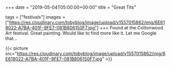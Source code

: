 +++
date = "2019-05-04T05:00:00+00:00"
title = "Great Tits"

tags = ["festivals"]
images = ["https://res.cloudinary.com/tobyblog/image/upload/v1557015862/img/6E618022-A7BA-401F-9FE7-081B806150F7.jpg"]
+++
Found at the Cottonwood Art festival. Great painting. Would like to find more like it. Let me Google that…

{{< picture src="https://res.cloudinary.com/tobyblog/image/upload/v1557015862/img/6E618022-A7BA-401F-9FE7-081B806150F7.jpg" >}}
